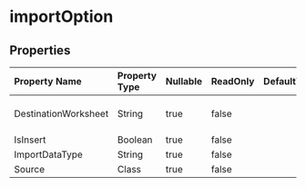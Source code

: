 # **importOption**

 

## **Properties**

| Property Name | Property Type | Nullable |  ReadOnly | DefaultValue | Description | 
| :- | :- | :- |:- |  :- | :- |
|DestinationWorksheet|String|true|false |  |Destination worksheet name.  |
|IsInsert|Boolean|true|false |  ||
|ImportDataType|String|true|false |  ||
|Source|Class|true|false |  ||

